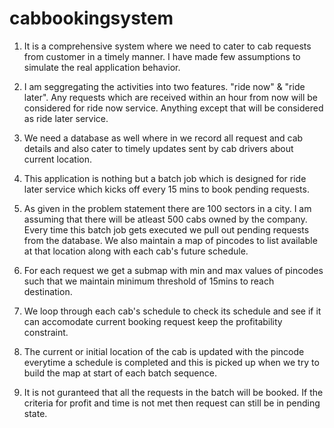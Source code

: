# cabbookingsystem

1. It is a comprehensive system where we need to cater to cab requests from customer in a timely manner. I have made few assumptions to simulate the real application behavior.

2. I am seggregating the activities into two features. "ride now" & "ride later". Any requests which are received within an hour from now will be considered for ride now service. Anything except that will be considered as ride later service.

3. We need a database as well where in we record all request and cab details and also cater to timely updates sent by cab drivers about current location.

4. This application is nothing but a batch job which is designed for ride later service which kicks off every 15 mins to book pending requests.

5. As given in the problem statement there are 100 sectors in a city. I am assuming that there will be atleast 500 cabs owned by the company. Every time this batch job gets executed we pull out pending requests from the database. We also maintain a map of pincodes to list<Cabs> available at that location along with each cab's future schedule.

6. For each request we get a submap with min and max values of pincodes such that we maintain minimum threshold of 15mins to reach destination.

7. We loop through each cab's schedule to check its schedule and see if it can accomodate current booking request keep the profitability constraint.

8. The current or initial location of the cab is updated with the pincode everytime a schedule is completed and this is picked up when we try to build the map at start of each batch sequence.

9. It is not guranteed that all the requests in the batch will be booked. If the criteria for profit and time is not met then request can still be in pending state.








